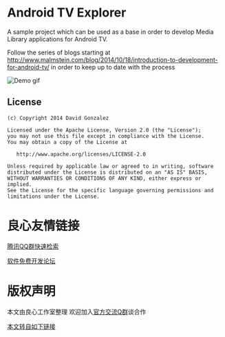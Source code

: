 Android TV Explorer
=============================

A sample project which can be used as a base in order to develop Media Library applications for Android TV.

Follow the series of blogs starting at http://www.malmstein.com/blog/2014/10/18/introduction-to-development-for-android-tv/
in order to keep up to date with the process

![Demo gif](https://raw.githubusercontent.com/malmstein/AndroidTVExplorer/master/art/home.png)
  
License
-------

    (c) Copyright 2014 David Gonzalez

    Licensed under the Apache License, Version 2.0 (the "License");
    you may not use this file except in compliance with the License.
    You may obtain a copy of the License at

       http://www.apache.org/licenses/LICENSE-2.0

    Unless required by applicable law or agreed to in writing, software
    distributed under the License is distributed on an "AS IS" BASIS,
    WITHOUT WARRANTIES OR CONDITIONS OF ANY KIND, either express or implied.
    See the License for the specific language governing permissions and
    limitations under the License.


 # 良心友情链接

[腾讯QQ群快速检索](http://u.720life.cn/s/8cf73f7c)

[软件免费开发论坛](http://u.720life.cn/s/bbb01dc0)

# 版权声明 

本文由良心工作室整理 欢迎加入[官方交流Q群](https://u.720life.cn/s/f2316816)谈合作

[本文转自如下链接](http://u.720life.cn/g/2e71d0f0a5c601172267ba20d3a43c6e9aac245775680669fc1f08ef2d580834f3c0ee0d41d69d0212d6f37b33d1c331514f0198e64a1a9b26aa02f34e4df145d5ab33af29f3f86959e63d0b000276b6)